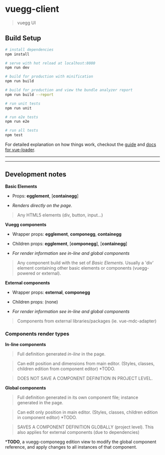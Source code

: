 # vuegg-client

> vuegg UI

## Build Setup

``` bash
# install dependencies
npm install

# serve with hot reload at localhost:8080
npm run dev

# build for production with minification
npm run build

# build for production and view the bundle analyzer report
npm run build --report

# run unit tests
npm run unit

# run e2e tests
npm run e2e

# run all tests
npm test
```

For detailed explanation on how things work, checkout the [guide](http://vuejs-templates.github.io/webpack/) and [docs for vue-loader](http://vuejs.github.io/vue-loader).

---

---

## Development notes

**Basic Elements**
* Props: **egglement**, [**containegg**]

* *Renders directly on the page.*

> Any HTML5 elements (div, button, input...)

**Vuegg components**
* Wrapper props: **egglement**, **componegg**, **containegg**

* Children props: **egglement**, [**componegg**], [**containegg**]

* *For render information see in-line and global components*

> Any component build with the set of *Basic Elements*. Usually a 'div' element containing other basic elements or components (vuegg-powered or external).

**External components**
* Wrapper props: **external**, **componegg**

* Children props: (none)

* *For render information see in-line and global components*

> Components from external libraries/packages (ie. vue-mdc-adapter)


### Components render types

**In-line components**
> Full definition generated *in-line* in the page.

> Can edit position and dimensions from main editor.
(Styles, classes, children edition from component editor) *TODO.

> DOES NOT SAVE A COMPONENT DEFINITION IN PROJECT LEVEL.


**Global components**
> Full definition generated in its own component file; instance generated in the page.

> Can edit only position in main editor. (Styles, classes, children edition in component editor) *TODO.

> SAVES A COMPONENT DEFINITION GLOBALLY (project level). This also applies for external components (due to dependencies)



***TODO**, a vuegg-componegg edition view to modify the global component reference, and apply changes to all instances of that component.
